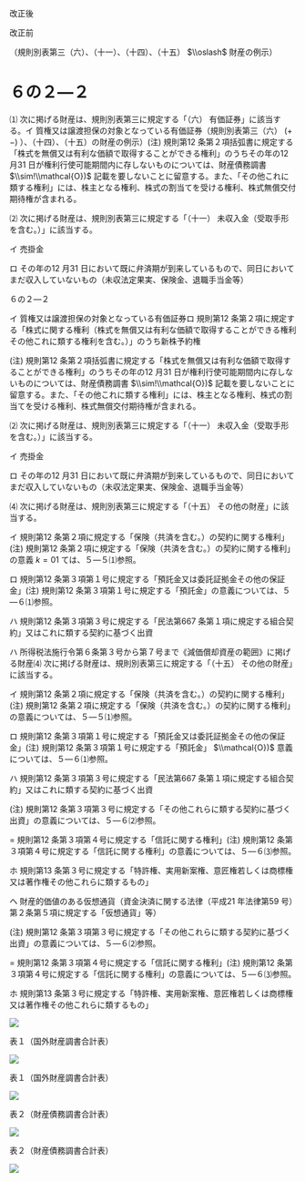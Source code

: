 改正後

改正前

（規則別表第三（六）、（十一）、（十四）、（十五） $\\oslash$ 財産の例示）

# ６の２―２

⑴ 次に掲げる財産は、規則別表第三に規定する「（六） 有価証券」に該当する。イ 質権又は譲渡担保の対象となっている有価証券（規則別表第三（六） $(+-)$ ）、（十四）、（十五）の財産の例示）(注) 規則第12 条第２項括弧書に規定する「株式を無償又は有利な価額で取得することができる権利」のうちその年の12 月31 日が権利行使可能期間内に存しないものについては、財産債務調書 $\\sim!\\mathcal{O})$ 記載を要しないことに留意する。また、「その他これに類する権利」には、株主となる権利、株式の割当てを受ける権利、株式無償交付期待権が含まれる。

⑵ 次に掲げる財産は、規則別表第三に規定する「（十一） 未収入金（受取手形を含む。）」に該当する。

イ 売掛金

ロ その年の12 月31 日において既に弁済期が到来しているもので、同日においてまだ収入していないもの（未収法定果実、保険金、退職手当金等）

６の２―２

イ 質権又は譲渡担保の対象となっている有価証券ロ 規則第12 条第２項に規定する「株式に関する権利（株式を無償又は有利な価額で取得することができる権利その他これに類する権利を含む。）」のうち新株予約権

(注) 規則第12 条第２項括弧書に規定する「株式を無償又は有利な価額で取得することができる権利」のうちその年の12 月31 日が権利行使可能期間内に存しないものについては、財産債務調書 $\\sim!\\mathcal{O})$ 記載を要しないことに留意する。また、「その他これに類する権利」には、株主となる権利、株式の割当てを受ける権利、株式無償交付期待権が含まれる。

⑵ 次に掲げる財産は、規則別表第三に規定する「（十一） 未収入金（受取手形を含む。）」に該当する。

イ 売掛金

ロ その年の12 月31 日において既に弁済期が到来しているもので、同日においてまだ収入していないもの（未収法定果実、保険金、退職手当金等）

⑷ 次に掲げる財産は、規則別表第三に規定する「（十五） その他の財産」に該当する。

イ 規則第12 条第２項に規定する「保険（共済を含む。）の契約に関する権利」(注) 規則第12 条第２項に規定する「保険（共済を含む。）の契約に関する権利」の意義 $k=01$ ては、５―５⑴参照。

ロ 規則第12 条第３項第１号に規定する「預託金又は委託証拠金その他の保証金」(注) 規則第12 条第３項第１号に規定する「預託金」の意義については、５―６⑴参照。

ハ 規則第12 条第３項第３号に規定する「民法第667 条第１項に規定する組合契約」又はこれに類する契約に基づく出資

ハ 所得税法施行令第６条第３号から第７号まで《減価償却資産の範囲》に掲げる財産⑷ 次に掲げる財産は、規則別表第三に規定する「（十五） その他の財産」に該当する。

イ 規則第12 条第２項に規定する「保険（共済を含む。）の契約に関する権利」(注) 規則第12 条第２項に規定する「保険（共済を含む。）の契約に関する権利」の意義については、５―５⑴参照。

ロ 規則第12 条第３項第１号に規定する「預託金又は委託証拠金その他の保証金」(注) 規則第12 条第３項第１号に規定する「預託金」 $\\mathcal{O})$ 意義については、５―６⑴参照。

ハ 規則第12 条第３項第３号に規定する「民法第667 条第１項に規定する組合契約」又はこれに類する契約に基づく出資

(注) 規則第12 条第３項第３号に規定する「その他これらに類する契約に基づく出資」の意義については、５―６⑵参照。

$=$ 規則第12 条第３項第４号に規定する「信託に関する権利」(注) 規則第12 条第３項第４号に規定する「信託に関する権利」の意義については、５―６⑶参照。

ホ 規則第13 条第３号に規定する「特許権、実用新案権、意匠権若しくは商標権又は著作権その他これらに類するもの」

ヘ 財産的価値のある仮想通貨（資金決済に関する法律（平成21 年法律第59 号）第２条第５項に規定する「仮想通貨」等）

(注) 規則第12 条第３項第３号に規定する「その他これらに類する契約に基づく出資」の意義については、５―６⑵参照。

$=$ 規則第12 条第３項第４号に規定する「信託に関する権利」(注) 規則第12 条第３項第４号に規定する「信託に関する権利」の意義については、５―６⑶参照。

ホ 規則第13 条第３号に規定する「特許権、実用新案権、意匠権若しくは商標権又は著作権その他これらに類するもの」

![](https://www.nta.go.jp/tmp/de6810ee-02f0-413c-9656-9fc0ba3d90ba/images/c19d86d80bfa6476008a4f5e1742a6995bbe85d43127f3c421b12e51a02bedaa.jpg)

表１（国外財産調書合計表）

![](https://www.nta.go.jp/tmp/de6810ee-02f0-413c-9656-9fc0ba3d90ba/images/0f218554539651a3276cad23f75a3efcf7442aace86803ef9fc037d371fdc447.jpg)

表１（国外財産調書合計表）

![](https://www.nta.go.jp/tmp/de6810ee-02f0-413c-9656-9fc0ba3d90ba/images/89f432ef8572157d3299b251348764e04345402406a0c9fa960e2c7634f9f698.jpg)

表２（財産債務調書合計表）

![](https://www.nta.go.jp/tmp/de6810ee-02f0-413c-9656-9fc0ba3d90ba/images/ddeca0851368a51063eb8d734ed2982223f7b22ae0161de611d57ee67d43bf68.jpg)

表２（財産債務調書合計表）

![](https://www.nta.go.jp/tmp/de6810ee-02f0-413c-9656-9fc0ba3d90ba/images/20ad3b48af0bff433188f877590de80b5bcbae2a4e30f070547876b6cdc43fb5.jpg)